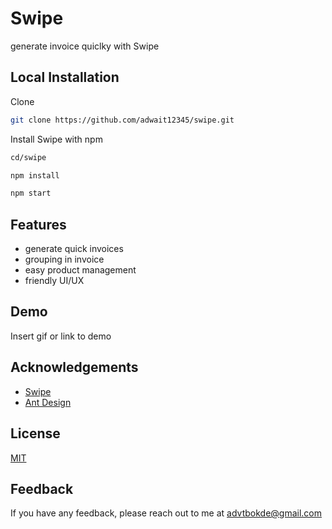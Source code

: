 
# Swipe 
generate invoice quiclky with Swipe



## Local Installation


Clone
```bash
git clone https://github.com/adwait12345/swipe.git
```

Install Swipe with npm

```bash
cd/swipe

npm install

npm start
```

## Features

- generate quick invoices
- grouping in invoice
- easy product management
- friendly UI/UX


## Demo

Insert gif or link to demo


## Acknowledgements

 - [Swipe](https://getswipe.in/)
 - [Ant Design](https://ant.design/)



## License

[MIT](https://choosealicense.com/licenses/mit/)


## Feedback

If you have any feedback, please reach out to me at advtbokde@gmail.com

